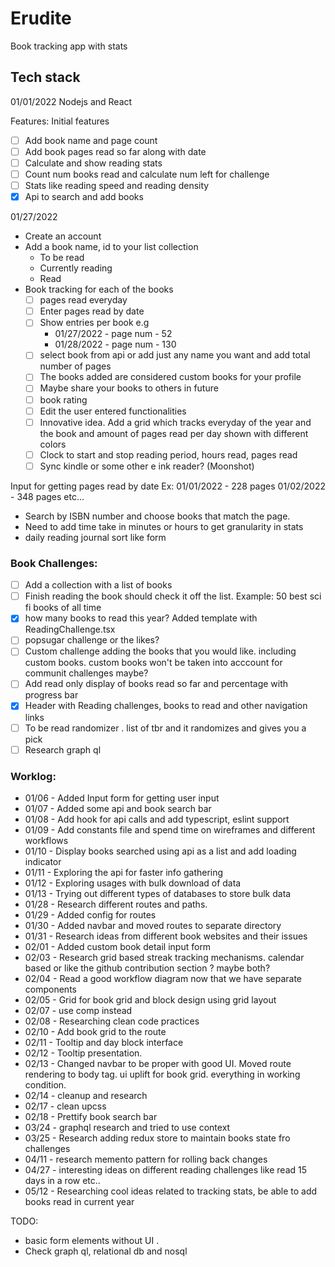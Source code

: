 # Erudite

Book tracking app with stats

## Tech stack

01/01/2022 Nodejs and React

Features:
Initial features

- [ ] Add book name and page count
- [ ] Add book pages read so far along with date
- [ ] Calculate and show reading stats
- [ ] Count num books read and calculate num left for challenge
- [ ] Stats like reading speed and reading density
- [x] Api to search and add books

01/27/2022

- Create an account
- Add a book name, id to your list collection
  - To be read
  - Currently reading
  - Read
- Book tracking for each of the books
  - [ ] pages read everyday
  - [ ] Enter pages read by date
  - [ ] Show entries per book e.g
      - 01/27/2022 - page num - 52
      - 01/28/2022 - page num - 130
  - [ ] select book from api or add just any name you want and add total number of pages
  - [ ] The books added are considered custom books for your profile
  - [ ] Maybe share your books to others in future
  - [ ] book rating
  - [ ] Edit the user entered functionalities
  - [ ] Innovative idea. Add a grid which tracks everyday of the year and the book and amount of pages read per day shown with different colors
  - [ ] Clock to start and stop reading period, hours read, pages read
  - [ ] Sync kindle or some other e ink reader? (Moonshot)
 
Input for getting pages read by date
Ex: 01/01/2022 - 228 pages
01/02/2022 - 348 pages etc...

- Search by ISBN number and choose books that match the page.
- Need to add time take in minutes or hours to get granularity in stats
- daily reading journal sort like form

### Book Challenges:

- [ ] Add a collection with a list of books
- [ ] Finish reading the book should check it off the list. Example: 50 best sci fi books of all time
- [x] how many books to read this year? Added template with ReadingChallenge.tsx
- [ ] popsugar challenge or the likes?
- [ ] Custom challenge adding the books that you would like. including custom books. custom books won't be taken into acccount for communit challenges maybe?
- [ ] Add read only display of books read so far and percentage with progress bar
- [x] Header with Reading challenges, books to read and other navigation links
- [ ] To be read randomizer . list of tbr and it randomizes and gives you a pick
- [ ] Research graph ql

### Worklog:

- 01/06 - Added Input form for getting user input
- 01/07 - Added some api and book search bar
- 01/08 - Add hook for api calls and add typescript, eslint support
- 01/09 - Add constants file and spend time on wireframes and different workflows
- 01/10 - Display books searched using api as a list and add loading indicator
- 01/11 - Exploring the api for faster info gathering
- 01/12 - Exploring usages with bulk download of data
- 01/13 - Trying out different types of databases to store bulk data
- 01/28 - Research different routes and paths.
- 01/29 - Added config for routes 
- 01/30 - Added navbar and moved routes to separate directory
- 01/31 - Research ideas from different book websites and their issues
- 02/01 - Added custom book detail input form
- 02/03 - Research grid based streak tracking mechanisms. calendar based or like the github contribution section ? maybe both?
- 02/04 - Read a good workflow diagram now that we have separate components
- 02/05 - Grid for book grid and block design using grid layout
- 02/07 - use comp instead
- 02/08 - Researching clean code practices
- 02/10 - Add book grid to the route
- 02/11 - Tooltip and day block interface
- 02/12 - Tooltip presentation. 
- 02/13 - Changed navbar to be proper with good UI. Moved route rendering to body tag. ui uplift for book grid. everything in working condition. 
- 02/14 - cleanup and  research
- 02/17 - clean upcss 
- 02/18 - Prettify book search bar
- 03/24 - graphql research and tried to use context
- 03/25 - Research adding redux store to maintain books state fro challenges  
- 04/11 - research memento pattern for rolling back changes 
- 04/27 - interesting ideas on different reading challenges like read 15 days in a row etc.. 
- 05/12 - Researching cool ideas related to tracking stats, be able to add books read in current year

TODO:
- basic form elements without UI .
- Check graph ql, relational db and nosql
